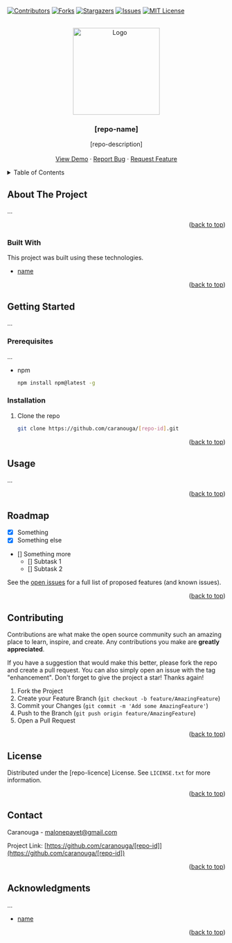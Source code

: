 [![Contributors][contributors-shield]][contributors-url]
[![Forks][forks-shield]][forks-url]
[![Stargazers][stars-shield]][stars-url]
[![Issues][issues-shield]][issues-url]
[![MIT License][license-shield]][license-url]

<br />
<div align="center">
  <a href="https://github.com/caranouga/[repo-id]">
    <img src="images/logo.png" alt="Logo" width="200" height="200">
  </a>

  <h3 align="center">[repo-name]</h3>

  <p align="center">
    [repo-description]
    <br />
    <br />
    <a href="[demo-link]">View Demo</a>
    ·
    <a href="https://github.com/caranouga/[repo-id]/issues">Report Bug</a>
    ·
    <a href="https://github.com/caranouga/[repo-id]/issues">Request Feature</a>
  </p>
</div>

<details>
  <summary>Table of Contents</summary>
  <ol>
    <li>
      <a href="#about-the-project">About The Project</a>
      <ul>
        <li><a href="#built-with">Built With</a></li>
      </ul>
    </li>
    <li>
      <a href="#getting-started">Getting Started</a>
      <ul>
        <li><a href="#prerequisites">Prerequisites</a></li>
        <li><a href="#installation">Installation</a></li>
      </ul>
    </li>
    <li><a href="#usage">Usage</a></li>
    <li><a href="#roadmap">Roadmap</a></li>
    <li><a href="#contributing">Contributing</a></li>
    <li><a href="#license">License</a></li>
    <li><a href="#contact">Contact</a></li>
    <li><a href="#acknowledgments">Acknowledgments</a></li>
  </ol>
</details>


## About The Project

...

<p align="right">(<a href="#top">back to top</a>)</p>


### Built With

This project was built using these technologies.

* [name](link)

<p align="right">(<a href="#top">back to top</a>)</p>


## Getting Started

...

### Prerequisites

...
* npm
  ```sh
  npm install npm@latest -g
  ```

### Installation

1. Clone the repo
   ```sh
   git clone https://github.com/caranouga/[repo-id].git
   ```

<p align="right">(<a href="#top">back to top</a>)</p>


## Usage

...

<p align="right">(<a href="#top">back to top</a>)</p>



## Roadmap

- [x] Something
- [x] Something else
- [] Something more
    - [] Subtask 1
    - [] Subtask 2

See the [open issues](https://github.com/caranouga/[repo-id]/issues) for a full list of proposed features (and known issues).

<p align="right">(<a href="#top">back to top</a>)</p>


## Contributing

Contributions are what make the open source community such an amazing place to learn, inspire, and create. Any contributions you make are **greatly appreciated**.

If you have a suggestion that would make this better, please fork the repo and create a pull request. You can also simply open an issue with the tag "enhancement".
Don't forget to give the project a star! Thanks again!

1. Fork the Project
2. Create your Feature Branch (`git checkout -b feature/AmazingFeature`)
3. Commit your Changes (`git commit -m 'Add some AmazingFeature'`)
4. Push to the Branch (`git push origin feature/AmazingFeature`)
5. Open a Pull Request

<p align="right">(<a href="#top">back to top</a>)</p>


## License

Distributed under the [repo-licence] License. See `LICENSE.txt` for more information.

<p align="right">(<a href="#top">back to top</a>)</p>


## Contact

Caranouga - malonepayet@gmail.com

Project Link: [https://github.com/caranouga/[repo-id]](https://github.com/caranouga/[repo-id])

<p align="right">(<a href="#top">back to top</a>)</p>


## Acknowledgments

...

* [name](link)

<p align="right">(<a href="#top">back to top</a>)</p>




[contributors-shield]: https://img.shields.io/github/contributors/caranouga/[repo-id].svg?style=for-the-badge
[contributors-url]: https://github.com/caranouga/[repo-id]/graphs/contributors
[forks-shield]: https://img.shields.io/github/forks/caranouga/[repo-id].svg?style=for-the-badge
[forks-url]: https://github.com/caranouga/[repo-id]/network/members
[stars-shield]: https://img.shields.io/github/stars/caranouga/[repo-id].svg?style=for-the-badge
[stars-url]: https://github.com/caranouga/[repo-id]/stargazers
[issues-shield]: https://img.shields.io/github/issues/caranouga/[repo-id].svg?style=for-the-badge
[issues-url]: https://github.com/caranouga/[repo-id]/issues
[license-shield]: https://img.shields.io/github/license/caranouga/[repo-id].svg?style=for-the-badge
[license-url]: https://github.com/caranouga/[repo-id]/blob/master/LICENSE.txt
[product-screenshot]: images/screenshot.png
